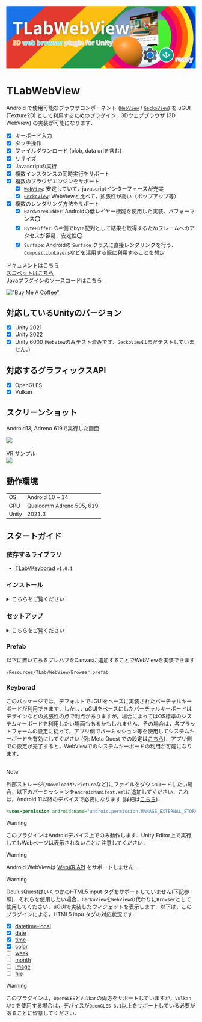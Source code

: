 <img src="Media/header.png" width="800">

# TLabWebView  

Android で使用可能なブラウザコンポーネント ([```WebView```](https://developer.android.com/reference/android/webkit/WebView) / [```GeckoView```](https://mozilla.github.io/geckoview/)) を uGUI (Texture2D) として利用するためのプラグイン．3Dウェブブラウザ (3D WebView) の実装が可能になります．

- [x] キーボード入力
- [x] タッチ操作
- [x] ファイルダウンロード (blob, data urlを含む)
- [x] リサイズ
- [x] Javascriptの実行
- [x] 複数インスタンスの同時実行をサポート
- [x] 複数のブラウザエンジンをサポート
  - [x] [```WebView```](https://developer.android.com/reference/android/webkit/WebView): 安定していて，javascriptインターフェースが充実
  - [x] [```GeckoView```](https://mozilla.github.io/geckoview/): WebViewと比べて，拡張性が高い（ポップアップ等）
- [x] 複数のレンダリング方法をサポート
  - [x] ```HardwareBudder```: Androidの低レイヤー機能を使用した実装．パフォーマンス⭕️
  - [x] ```ByteBuffer```: C＃側でbyte配列として結果を取得するためフレームへのアクセスが容易．安定性⭕️
  - [x] ```Surface```: Androidの ```Surface``` クラスに直接レンダリングを行う．[```CompositionLayers```](https://docs.unity3d.com/Packages/com.unity.xr.compositionlayers@0.5/manual/usage-guide.html)などを活用する際に利用することを想定

[ドキュメントはこちら](https://tlabgames.gitbook.io/tlabwebview)  
[スニペットはこちら](https://gist.github.com/TLabAltoh/e0512b3367c25d3e1ec28ddbe95da497#file-tlabwebview-snippets-md)  
[Javaプラグインのソースコードはこちら](https://github.com/TLabAltoh/TLabWebViewPlugin)

[!["Buy Me A Coffee"](https://www.buymeacoffee.com/assets/img/custom_images/orange_img.png)](https://www.buymeacoffee.com/tlabaltoh)

## 対応しているUnityのバージョン
- [x] Unity 2021
- [x] Unity 2022
- [x] Unity 6000 (`WebView`のみテスト済みです．`GeckoView`はまだテストしていません．)

## 対応するグラフィックスAPI
- [x] OpenGLES
- [x] Vulkan

## スクリーンショット  
Android13, Adreno 619で実行した画面  

<img src="Media/tlab-webview.png" width="256"></img>  

VR サンプル  
<a href="https://github.com/TLabAltoh/TLabWebViewVR"><img src="Media/tlab-webview-vr.gif" width="256"></img></a>

## 動作環境

|       |                          |
| ----- | ------------------------ |
| OS    | Android 10 ~ 14          |
| GPU   | Qualcomm Adreno 505, 619 |
| Unity | 2021.3                   |

## スタートガイド

### 依存するライブラリ

- [TLabVKeyborad](https://github.com/TLabAltoh/TLabVKeyborad) ```v1.0.1```

### インストール
<details><summary>こちらをご覧ください</summary>

#### Submodule
以下のコマンドでリポジトリをクローンしてください
```
git clone https://github.com/TLabAltoh/TLabWebView.git
```
or
```
git submodule add https://github.com/TLabAltoh/TLabWebView.git
```

#### UPM
Unity Package Managerで```add package from git ...```から以下のurlでパッケージをダウンロードしてください
```
https://github.com/TLabAltoh/TLabWebView.git#upm
```

#### アプリストア互換性
このプラグインを使用したアプリをアプリストアに出した場合，以下のような警告を受ける場合があります．

> ### Unsafe SSL override in WebViews
> Your application may contain an unsafe implementation of the WebView's [onReceivedSslError() method](https://www.oculus.com/lynx/?u=https%3A%2F%2Fdeveloper.android.com%2Freference%2Fandroid%2Fwebkit%2FWebViewClient.html%23onReceivedSslError(android.webkit.WebView%2C%2520android.webkit.SslErrorHandler%2C%2520android.net.http.SslError)&e=AT0HN6RWgLynCRtwcCSOzSVvlpMDUhi7C5saZwaY5p4unt4S4-GxIACJX_OPzTQp1Fn4oADk7Q_rwvZvRiF5XstftUzyuAWAolfkkk_WAtDpvOgW0Llcn_BXIEpgYobFNELMZ31ntKzTQXflaLkeRA) with a call to `handler.proceed() with insufficient validations. This may cause the WebView to ignore SSL certificate validation errors, making the application vulnerable to man-in-the-middle attacks.  
> 
> https://www.meta.com/experiences/


> ### Security and trust
> #### onReceivedSslError
> your app is using an unsafe implementation of [```WebviewClient.onReceivedSslError```](https://developer.android.com/reference/android/webkit/WebViewClient#onReceivedSslError(android.webkit.WebView,%20android.webkit.SslErrorHandler,%20android.net.http.SslError)) handler
> 
> https://developer.android.com/distribute/console

その場合は，アプリストアに対応したバージョンのパッケージに切り替えてください．

```add package from git URL ...```
```
https://github.com/TLabAltoh/TLabWebView.git#appstore-compatible-upm
```

アプリストア対応バージョンはセキュアではないウェブサイトを読み込むことができない点をあらかじめご了承ください．

</details>

### セットアップ

<details><summary>こちらをご覧ください</summary>

- Build Settings

| Property | Value   |
| -------- | ------- |
| Platform | Android |

- Project Settings

| Property          | Value                                 |
| ----------------- | ------------------------------------- |
| Color Space       | Linear                                |
| Minimum API Level | 26                                    |
| Target API Level  | 30 (Unity 2021), 31 ~ 32 (Unity 2022) |


- Project Settings --> Player --> Other Settings に以下のシンボルを追加(ビルド時に使用)

```
UNITYWEBVIEW_ANDROID_USES_CLEARTEXT_TRAFFIC
```
```
UNITYWEBVIEW_ANDROID_ENABLE_CAMERA
```
```
UNITYWEBVIEW_ANDROID_ENABLE_MICROPHONE
```

- Scene

```BrowserManager```をシーン内のいずれかのGameObjectにアタッチしてください．(EventSystemにアタッチするのが一番望ましいかも ...)．

#### ```GeckoView``` をブラウザエンジンとして使用したい場合

PluginsフォルダーをAssets以下に作成し，以下のファイルを置いてください．また，```BrowserContainer.browser```に```WebView```の代わりに```GeckoView```をアタッチしてください．また，```GeckoView```の使用には API level ```33``` ~ が求められます．```Project Settings```からターゲットAPIレベルを33以上に設定してください．

1. gradleTemplate.properties

```properties
org.gradle.jvmargs=-Xmx**JVM_HEAP_SIZE**M
org.gradle.parallel=true
# android.enableR8=**MINIFY_WITH_R_EIGHT**
unityStreamingAssets=**STREAMING_ASSETS**
**ADDITIONAL_PROPERTIES**
android.useAndroidX=true
# android.enableJetifier=true
```

2. mainTemplate.gradle

```gradle
    ...

    dependencies {
        implementation "androidx.annotation:annotation-jvm:1.9.1"

        def collection_version = "1.4.3"
        implementation "androidx.collection:collection:$collection_version"

        def lifecycle_version = "2.6.1"
        implementation "androidx.lifecycle:lifecycle-viewmodel-ktx:$lifecycle_version"
        implementation "androidx.lifecycle:lifecycle-viewmodel-compose:$lifecycle_version"
        implementation "androidx.lifecycle:lifecycle-livedata-ktx:$lifecycle_version"
        implementation "androidx.lifecycle:lifecycle-runtime-ktx:$lifecycle_version"
        implementation "androidx.lifecycle:lifecycle-runtime-compose:$lifecycle_version"
        implementation "androidx.lifecycle:lifecycle-viewmodel-savedstate:$lifecycle_version"
        implementation "androidx.lifecycle:lifecycle-common-java8:$lifecycle_version"
        implementation "androidx.lifecycle:lifecycle-service:$lifecycle_version"
        implementation "androidx.lifecycle:lifecycle-process:$lifecycle_version"
        implementation "androidx.lifecycle:lifecycle-reactivestreams-ktx:$lifecycle_version"
    }

    ...
```

3. GeckoView plugin (```.aar```) (現在 [125.0.20240425211020 version](https://mvnrepository.com/artifact/org.mozilla.geckoview/geckoview/125.0.20240425211020) のみで開発・テストを行っているので，同じバージョンのものをダウンロードしてください．)

#### `HardwareBuffer` が正常に動作しないときは ...

`HardwareBuffer` は，実施するデバイスによっては正常に動作しない場合があるかもしれません. その場合は， `HardwareBuffer` から `ByteBuffer` へ `CaptureMode` を切り替えてください.

<img src="Media/image.0.png" width="256"></img>

</details>

### Prefab
以下に置いてあるプレハブをCanvasに追加することでWebViewを実装できます
```
/Resources/TLab/WebView/Browser.prefab
```

### Keyborad
このパッケージでは，デフォルトでuGUIをベースに実装されたバーチャルキーボードが利用できます．しかし，uGUIをベースにしたバーチャルキーボードはデザインなどの拡張性の点で利点がありますが，場合によってはOS標準のシステムキーボードを利用したい場面もあるかもしれません．その場合は，各プラットフォームの設定に従って，アプリ側でパーミッション等を使用してシステムキーボードを有効にしてください (例: Meta Quest での設定は[こちら](https://developers.meta.com/horizon/documentation/unity/unity-keyboard-overlay/))．アプリ側での設定が完了すると，WebViewでのシステムキーボードの利用が可能になります．

## 
> [!NOTE]
> 外部ストレージ(```/Download```や```/Picture```など)にファイルをダウンロードしたい場合，以下のパーミッションを```AndroidManifest.xml```に追加してください．これは，Android 11以降のデバイスで必要になります (詳細は[こちら](https://developer.android.com/training/data-storage/manage-all-files?hl=ja))．
> ```.xml
> <uses-permission android:name="android.permission.MANAGE_EXTERNAL_STORAGE" />
> ```

> [!WARNING]
> このプラグインはAndroidデバイス上でのみ動作します．Unity Editor上で実行してもWebページは表示されないことに注意してください．

> [!WARNING]
> Android WebViewは [WebXR API](https://developer.mozilla.org/ja/docs/Web/API/WebXR_Device_API/Fundamentals) をサポートしません．

> [!WARNING]
> OculusQuestはいくつかのHTML5 input タグをサポートしていません(下記参照)．それらを使用したい場合，```GeckoView```を```WebView```の代わりに```Browser```として使用してください．uGUIで実装したウィジェットを表示します．以下は，このプラグインによる，HTML5 inpu タグの対応状況です．
> 
> - [x] [datetime-local](https://developer.mozilla.org/ja/docs/Web/HTML/Element/input/datetime-local)
> - [x] [date](https://developer.mozilla.org/ja/docs/Web/HTML/Element/input/date)
> - [x] [time](https://developer.mozilla.org/ja/docs/Web/HTML/Element/input/time)
> - [x] [color](https://developer.mozilla.org/ja/docs/Web/HTML/Element/input/color)
> - [ ] [week](https://developer.mozilla.org/ja/docs/Web/HTML/Element/input/week)
> - [ ] [month](https://developer.mozilla.org/ja/docs/Web/HTML/Element/input/month)
> - [ ] [image](https://developer.mozilla.org/ja/docs/Web/HTML/Element/input/image)
> - [ ] [file](https://developer.mozilla.org/ja/docs/Web/HTML/Element/input/file)

> [!WARNING]
> このプラグインは，```OpenGLES```と```Vulkan```の両方をサポートしていますが，```Vulkan API``` を使用する場合は，デバイスが```OpenGLES 3.1```以上をサポートしている必要があることに留意してください．
